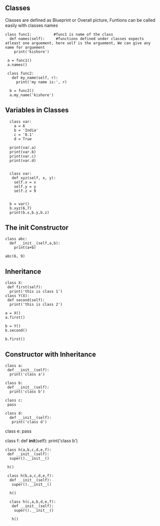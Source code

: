 ## Classes 
Classes are defined as Blueprint or Overall picture, 
Funtions can be called easily with classes names
 
    class func1:          #func1 is name of the class
      def names(self):     #functions defined under classes expects atleast one arguement, here self is the arguement, We can give any name for arguement
        print('kishore')
                   
     a = func1()
     a.names()
                
     class func2:
       def my_name(self, r):
         print('my name is:', r)
         
      b = func2()
      a.my_name('kishore')

## Variables in Classes
      
      class var:
        a = 6
        b = 'India'
        c = '8.1'
        d = True
        
      print(var.a)
      print(var.b)
      print(var.c)
      print(var.d)
      
      
      class var:
       def xyz(self, x, y):
        self.x = x
        self.y = y
        self.z = 9


      b = var()
      b.xyz(6,7)
      print(b.x,b.y,b.z)

## The __init__ Constructor

    class abc:
      def __init__(self,a,b):
        print(a+b)
        
    abc(6, 9)

## Inheritance
    class X:
     def first(self):
      print('this is class 1')
    class Y(X):
     def second(self):
      print('this is class 2')
     
    a = X()
    a.first()
    
    b = Y()
    b.second()
    
    b.first()
    
    
## Constructor with Inheritance
    class a:
     def __init__(self):
      print('class a')

    class b:
     def __init__(self):
      print('class b')

    class c:
     pass

    class d:
      def __init__(self):
       print('class d')

   class e:
    pass

   class f:
    def __init__(self):
     print('class b')
     
     
    class h(a,b,c,d,e,f):
     def __init__(self):
      super().__init__()
      
     h()
     
     class h(b,a,c,d,e,f):
      def __init__(self):
       super().__init__()
       
      h()
      
      class h(c,a,b,d,e,f):
       def __init__(self):
        super().__init__()
        
       h()
